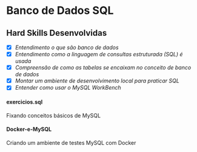 # Banco de Dados SQL

## Hard Skills Desenvolvidas

- [X] _Entendimento o que são banco de dados_
- [X] _Entendimento como a linguagem de consultas estruturada (SQL) é usada_
- [X] _Compreensão de como as tabelas se encaixam no conceito de banco de dados_
- [X] _Montar um ambiente de desenvolvimento local para praticar SQL_
- [X] _Entender como usar o MySQL WorkBench_

#### exercicios.sql
Fixando conceitos básicos de MySQL


#### Docker-e-MySQL
Criando um ambiente de testes MySQL com Docker
